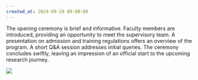 ```yaml
---
created_at: 2024-09-29 09:00:00
---
```


The opening ceremony is brief and informative. Faculty members are introduced, providing an opportunity to meet the supervisory team. A presentation on admission and training regulations offers an overview of the program. A short Q&A session addresses initial queries. The ceremony concludes swiftly, leaving an impression of an official start to the upcoming research journey.

![](/firstday.jpg)
